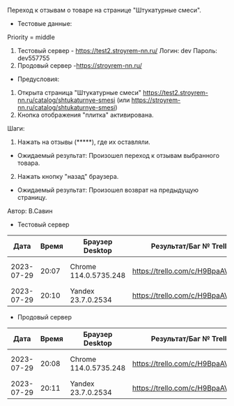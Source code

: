 Переход к отзывам о товаре на странице "Штукатурные смеси".

* Тестовые данные: 

Priority = middle

1. Тестовый сервер - https://test2.stroyrem-nn.ru/
Логин: dev
Пароль: dev557755
2. Продовый сервер -https://stroyrem-nn.ru/

* Предусловия:
1. Открыта страница "Штукатурные смеси" https://test2.stroyrem-nn.ru/catalog/shtukaturnye-smesi (или https://stroyrem-nn.ru/catalog/shtukaturnye-smesi)
2. Кнопка отображения "плитка" активирована.

Шаги:
1. Нажать на отзывы (*****), где их оставляли.

* Ожидаемый результат:
Произошел переход к отзывам выбранного товара.

2. Нажать кнопку "назад" браузера.

* Ожидаемый результат:
Произошел возврат на предыдущую страницу.

Автор: В.Савин


* Тестовый сервер 

| Дата | Время | Браузер Desktop| Результат/Баг № Trello| Браузер тач| Результат/Баг № Trello| Дата релиза |Имя |
| --- | --- | --- | --- | --- | --- | --- | --- | 
|2023-07-29 | 20:07 | Chrome 114.0.5735.248 | https://trello.com/c/H9BpaAV0/300 | Samsung Galaxy A50/Chrome 114.0.5735.196  | https://trello.com/c/H9BpaAV0/300 | 04.07.23 | Наталья К. | 
|2023-07-29 | 20:10 | Yandex 23.7.0.2534 | https://trello.com/c/H9BpaAV0/300 |  |  | 04.07.23 | Наталья К. |


* Продовый сервер

| Дата | Время | Браузер Desktop| Результат/Баг № Trello| Браузер тач| Результат/Баг № Trello| Дата релиза |Имя |
| --- | --- | --- | --- | --- | --- | --- | --- | 
| 2023-07-29 | 20:08 | Chrome 114.0.5735.248 | https://trello.com/c/H9BpaAV0/300 | Samsung Galaxy A50/Chrome 114.0.5735.196  | https://trello.com/c/H9BpaAV0/300 | 04.07.23 | Наталья К. | 
| 2023-07-29 | 20:11 | Yandex 23.7.0.2534 | https://trello.com/c/H9BpaAV0/300 |  |  | 04.07.23 | Наталья К. |
